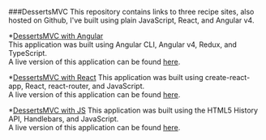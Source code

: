 ###DessertsMVC
This repository contains links to three recipe sites, also hosted on Github, I've built using plain JavaScript, React, and Angular v4.   
  
  
*[DessertsMVC with Angular](https://github.com/sarafec/dessertsMVC-Angular)  
This application was built using Angular CLI, Angular v4, Redux, and TypeScript.  
A live version of this application can be found [here](https://sarafec.github.io/dessertsMVC-Angular/).  
  
*[DessertsMVC with React](https://github.com/sarafec/dessertsMVC-React) 
This application was built using create-react-app, React, react-router, and JavaScript.  
A live version of this application can be found [here](https://sarafec.github.io/dessertsMVC-React/).  
  
*[DessertsMVC with JS](https://github.com/sarafec/dessertsMVC-JS) 
This application was built using the HTML5 History API, Handlebars, and JavaScript.   
A live version of this application can be found [here](https://sarafec.github.io/dessertsMVC-JS/).    